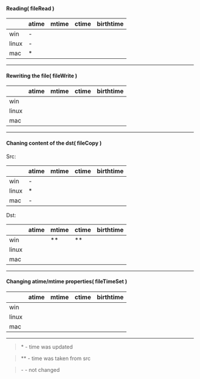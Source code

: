 #### Reading( fileRead )

|   |atime|mtime| ctime  | birthtime  |
|---|---|---|---|---|
| win  | -  |   |   |   |
| linux| -  |   |   |   |
|  mac | *  |   |   |   |

-----


#### Rewriting the file( fileWrite )

|   |atime|mtime| ctime  | birthtime  |
|---|---|---|---|---|
| win  |   |   |   |   |
| linux|   |   |   |   |
|  mac |   |   |   |   |

-----

#### Chaning content of the dst( fileCopy )

Src:

|   |atime|mtime| ctime  | birthtime  |
|---|---|---|---|---|
| win  | -  |   |   |   |
| linux| *  |   |   |   |
|  mac | -  |   |   |   |

Dst:

|   |atime|mtime| ctime  | birthtime  |
|---|---|---|---|---|
| win  |   |  **  | **  |   |
| linux|   |   |   |   |
|  mac |   |   |   |   |

-----

#### Changing atime/mtime properties( fileTimeSet )

|   |atime|mtime| ctime  | birthtime  |
|---|---|---|---|---|
| win  |   |   |   |   |
| linux|   |   |   |   |
|  mac |   |   |   |   |

-----

> \* - time was updated

> \** - time was taken from src

> \- - not changed